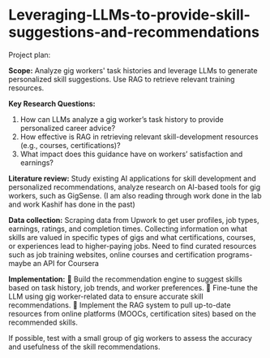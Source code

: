 # Leveraging-LLMs-to-provide-skill-suggestions-and-recommendations

Project plan:

**Scope:** 
Analyze gig workers' task histories and leverage LLMs to generate personalized skill suggestions. Use RAG to retrieve relevant training resources.

**Key Research Questions:**
1.	How can LLMs analyze a gig worker’s task history to provide personalized career advice?
2.	How effective is RAG in retrieving relevant skill-development resources (e.g., courses, certifications)?
3.	What impact does this guidance have on workers’ satisfaction and earnings?

**Literature review:** 
Study existing AI applications for skill development and personalized recommendations, analyze research on AI-based tools for gig workers, such as GigSense. (I am also reading through work done in the lab and work Kashif has done in the past)

**Data collection:** 
Scraping data from Upwork to get user profiles, job types, earnings, ratings, and completion times. Collecting information on what skills are valued in specific types of gigs and what certifications, courses, or experiences lead to higher-paying jobs. Need to find curated resources such as job training websites, online courses and certification programs- maybe an API for Coursera

**Implementation:**
	Build the recommendation engine to suggest skills based on task history, job trends, and worker preferences.
	Fine-tune the LLM using gig worker-related data to ensure accurate skill recommendations.
	Implement the RAG system to pull up-to-date resources from online platforms (MOOCs, certification sites) based on the recommended skills.

If possible, test with a small group of gig workers to assess the accuracy and usefulness of the skill recommendations.
